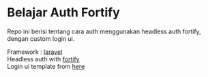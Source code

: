# Belajar Auth Fortify

Repo ini berisi tentang cara auth menggunakan headless auth fortify, dengan custom login ui.
<br/>

Framework : [laravel](https://laravel.com/)  
Headless auth with [fortify](https://laravel.com/docs/8.x/fortify)  
Login ui template from [here](https://www.bootstrapdash.com/product/free-bootstrap-login)
